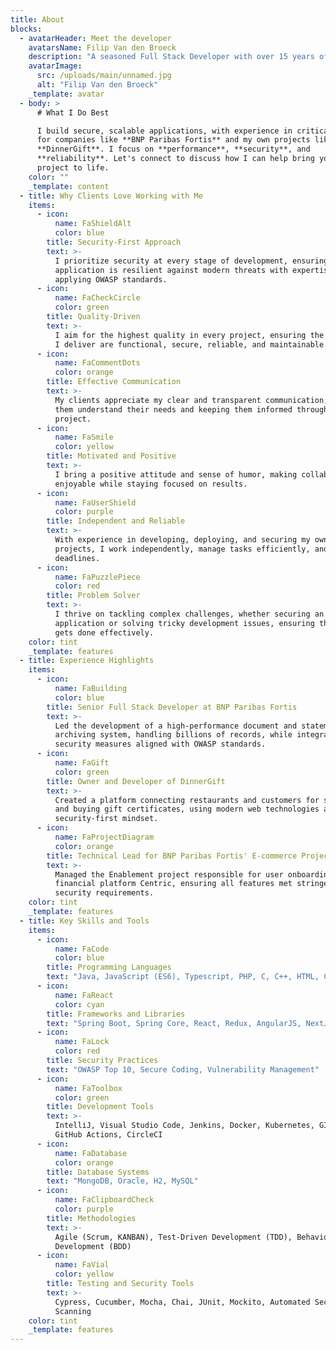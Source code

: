 ```yaml
---
title: About
blocks:
  - avatarHeader: Meet the developer
    avatarsName: Filip Van den Broeck
    description: "A seasoned Full Stack Developer with over 15 years of experience in developing high-performance, secure web applications and systems."
    avatarImage:
      src: /uploads/main/unnamed.jpg
      alt: "Filip Van den Broeck"
    _template: avatar
  - body: >
      # What I Do Best

      I build secure, scalable applications, with experience in critical systems
      for companies like **BNP Paribas Fortis** and my own projects like
      **DinnerGift**. I focus on **performance**, **security**, and
      **reliability**. Let's connect to discuss how I can help bring your
      project to life.
    color: ""
    _template: content
  - title: Why Clients Love Working with Me
    items:
      - icon:
          name: FaShieldAlt
          color: blue
        title: Security-First Approach
        text: >-
          I prioritize security at every stage of development, ensuring your
          application is resilient against modern threats with expertise in
          applying OWASP standards.
      - icon:
          name: FaCheckCircle
          color: green
        title: Quality-Driven
        text: >-
          I aim for the highest quality in every project, ensuring the solutions
          I deliver are functional, secure, reliable, and maintainable.
      - icon:
          name: FaCommentDots
          color: orange
        title: Effective Communication
        text: >-
          My clients appreciate my clear and transparent communication, helping
          them understand their needs and keeping them informed throughout the
          project.
      - icon:
          name: FaSmile
          color: yellow
        title: Motivated and Positive
        text: >-
          I bring a positive attitude and sense of humor, making collaboration
          enjoyable while staying focused on results.
      - icon:
          name: FaUserShield
          color: purple
        title: Independent and Reliable
        text: >-
          With experience in developing, deploying, and securing my own
          projects, I work independently, manage tasks efficiently, and meet
          deadlines.
      - icon:
          name: FaPuzzlePiece
          color: red
        title: Problem Solver
        text: >-
          I thrive on tackling complex challenges, whether securing an
          application or solving tricky development issues, ensuring the job
          gets done effectively.
    color: tint
    _template: features
  - title: Experience Highlights
    items:
      - icon:
          name: FaBuilding
          color: blue
        title: Senior Full Stack Developer at BNP Paribas Fortis
        text: >-
          Led the development of a high-performance document and statement
          archiving system, handling billions of records, while integrating
          security measures aligned with OWASP standards.
      - icon:
          name: FaGift
          color: green
        title: Owner and Developer of DinnerGift
        text: >-
          Created a platform connecting restaurants and customers for selling
          and buying gift certificates, using modern web technologies and a
          security-first mindset.
      - icon:
          name: FaProjectDiagram
          color: orange
        title: Technical Lead for BNP Paribas Fortis' E-commerce Project
        text: >-
          Managed the Enablement project responsible for user onboarding to the
          financial platform Centric, ensuring all features met stringent
          security requirements.
    color: tint
    _template: features
  - title: Key Skills and Tools
    items:
      - icon:
          name: FaCode
          color: blue
        title: Programming Languages
        text: "Java, JavaScript (ES6), Typescript, PHP, C, C++, HTML, CSS, SASS"
      - icon:
          name: FaReact
          color: cyan
        title: Frameworks and Libraries
        text: "Spring Boot, Spring Core, React, Redux, AngularJS, NextJs, Express.js"
      - icon:
          name: FaLock
          color: red
        title: Security Practices
        text: "OWASP Top 10, Secure Coding, Vulnerability Management"
      - icon:
          name: FaToolbox
          color: green
        title: Development Tools
        text: >-
          IntelliJ, Visual Studio Code, Jenkins, Docker, Kubernetes, GIT, Maven,
          GitHub Actions, CircleCI
      - icon:
          name: FaDatabase
          color: orange
        title: Database Systems
        text: "MongoDB, Oracle, H2, MySQL"
      - icon:
          name: FaClipboardCheck
          color: purple
        title: Methodologies
        text: >-
          Agile (Scrum, KANBAN), Test-Driven Development (TDD), Behavior-Driven
          Development (BDD)
      - icon:
          name: FaVial
          color: yellow
        title: Testing and Security Tools
        text: >-
          Cypress, Cucumber, Mocha, Chai, JUnit, Mockito, Automated Security
          Scanning
    color: tint
    _template: features
---
```

